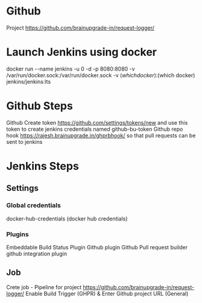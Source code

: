 # Github 
Project https://github.com/brainupgrade-in/request-logger/

# Launch Jenkins using docker 
docker run --name jenkins -u 0 -d -p 8080:8080 -v /var/run/docker.sock:/var/run/docker.sock -v $(which docker):$(which docker) jenkins/jenkins:lts

# Github Steps
Github Create token  https://github.com/settings/tokens/new  and use this token to create jenkins credentials named github-bu-token 
Github repo hook  https://rajesh.brainupgrade.in/ghprbhook/ so that pull requests can be sent to jenkins

# Jenkins Steps
## Settings 
### Global credentials  
docker-hub-credentials  (docker hub credentials)
### Plugins
Embeddable Build Status Plugin
Github plugin
Github Pull request builder
github integration plugin
## Job
Crete job - Pipeline for project https://github.com/brainupgrade-in/request-logger/ 
Enable Build Trigger (GHPR) & Enter Github project URL (General) 